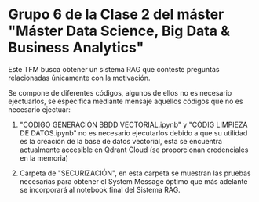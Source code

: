 # Grupo 6 de la Clase 2 del máster "Máster Data Science, Big Data & Business Analytics"

Este TFM busca obtener un sistema RAG que conteste preguntas relacionadas únicamente con la motivación. 

Se compone de diferentes códigos, algunos de ellos no es necesario ejectuarlos, se especifica mediante mensaje aquellos códigos que no es necesario ejectuar: 
    
1) "CÓDIGO GENERACIÓN BBDD VECTORIAL.ipynb" y "CÓDIG LIMPIEZA DE DATOS.ipynb" no es necesario ejecutarlos debido a que su utilidad es la creación de la base de datos vectorial, esta se encuentra actualmente accesible en Qdrant Cloud (se proporcionan credenciales en la memoria)
    
2) Carpeta de "SECURIZACIÓN", en esta carpeta se muestran las pruebas necesarias para obtener el System Message óptimo que más adelante se incorporará al notebook final del Sistema RAG.
